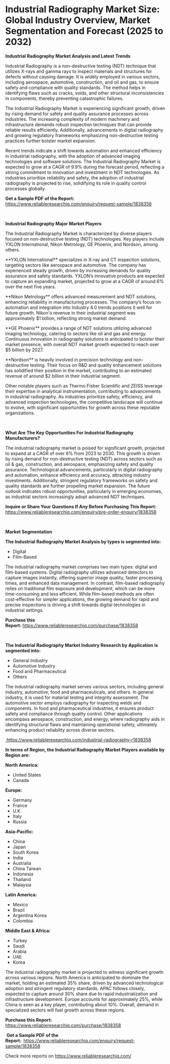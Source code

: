 <p><h1>Industrial Radiography Market Size: Global Industry Overview, Market Segmentation and Forecast (2025 to 2032)</h1></p><p><strong>Industrial Radiography Market Analysis and Latest Trends</strong></p>
<p><p>Industrial Radiography is a non-destructive testing (NDT) technique that utilizes X-rays and gamma rays to inspect materials and structures for defects without causing damage. It is widely employed in various sectors, including aerospace, automotive, construction, and oil and gas, to ensure safety and compliance with quality standards. The method helps in identifying flaws such as cracks, voids, and other structural inconsistencies in components, thereby preventing catastrophic failures.</p><p>The Industrial Radiography Market is experiencing significant growth, driven by rising demand for safety and quality assurance processes across industries. The increasing complexity of modern machinery and infrastructure demands robust inspection techniques that can provide reliable results efficiently. Additionally, advancements in digital radiography and growing regulatory frameworks emphasizing non-destructive testing practices further bolster market expansion.</p><p>Recent trends indicate a shift towards automation and enhanced efficiency in industrial radiography, with the adoption of advanced imaging technologies and software solutions. The Industrial Radiography Market is expected to grow at a CAGR of 9.9% during the forecast period, reflecting a strong commitment to innovation and investment in NDT technologies. As industries prioritize reliability and safety, the adoption of industrial radiography is projected to rise, solidifying its role in quality control processes globally.</p></p>
<p><strong>Get a Sample PDF of the Report:&nbsp;</strong> <a href="https://www.reliableresearchiq.com/enquiry/request-sample/1838358?utm_campaign=2731&utm_medium=2&utm_source=Github&utm_content=ia&utm_term=10042025&utm_id=industrial-radiography">https://www.reliableresearchiq.com/enquiry/request-sample/1838358</a></p>
<p>&nbsp;</p>
<p><strong>Industrial Radiography Major Market Players</strong></p>
<p><p>The Industrial Radiography Market is characterized by diverse players focused on non-destructive testing (NDT) technologies. Key players include YXLON International, Nikon Metrology, GE Phoenix, and Nordson, among others. </p><p>**YXLON International** specializes in X-ray and CT inspection solutions, targeting sectors like aerospace and automotive. The company has experienced steady growth, driven by increasing demands for quality assurance and safety standards. YXLON’s innovative products are expected to capture an expanding market, projected to grow at a CAGR of around 6% over the next five years.</p><p>**Nikon Metrology** offers advanced measurement and NDT solutions, enhancing reliability in manufacturing processes. The company’s focus on automation and integration into Industry 4.0 trends positions it well for future growth. Nikon's revenue in their industrial segment was approximately $1 billion, reflecting strong market demand.</p><p>**GE Phoenix** provides a range of NDT solutions utilizing advanced imaging technology, catering to sectors like oil and gas and energy. Continuous innovation in radiography solutions is anticipated to bolster their market presence, with overall NDT market growth expected to reach over $5 billion by 2027.</p><p>**Nordson** is heavily involved in precision technology and non-destructive testing. Their focus on R&D and quality enhancement solutions has solidified their position in the market, contributing to an estimated revenue of around $2 billion in their industrial segment.</p><p>Other notable players such as Thermo Fisher Scientific and ZEISS leverage their expertise in analytical instrumentation, contributing to advancements in industrial radiography. As industries prioritize safety, efficiency, and advanced inspection technologies, the competitive landscape will continue to evolve, with significant opportunities for growth across these reputable organizations.</p></p>
<p>&nbsp;</p>
<p><strong>What Are The Key Opportunities For Industrial Radiography Manufacturers?</strong></p>
<p><p>The industrial radiography market is poised for significant growth, projected to expand at a CAGR of over 6% from 2023 to 2030. This growth is driven by rising demand for non-destructive testing (NDT) across sectors such as oil & gas, construction, and aerospace, emphasizing safety and quality assurance. Technological advancements, particularly in digital radiography and automation, enhance efficiency and accuracy, attracting industry investments. Additionally, stringent regulatory frameworks on safety and quality standards are further propelling market expansion. The future outlook indicates robust opportunities, particularly in emerging economies, as industrial sectors increasingly adopt advanced NDT techniques.</p></p>
<p><strong>Inquire or Share Your Questions If Any Before Purchasing This Report:</strong> <a href="https://www.reliableresearchiq.com/enquiry/pre-order-enquiry/1838358?utm_campaign=2731&utm_medium=2&utm_source=Github&utm_content=ia&utm_term=10042025&utm_id=industrial-radiography">https://www.reliableresearchiq.com/enquiry/pre-order-enquiry/1838358</a></p>
<p>&nbsp;</p>
<p><strong>Market Segmentation</strong></p>
<p><strong>The Industrial Radiography Market Analysis by types is segmented into:</strong></p>
<p><ul><li>Digital</li><li>Film-Based</li></ul></p>
<p><p>The industrial radiography market comprises two main types: digital and film-based systems. Digital radiography utilizes advanced detectors to capture images instantly, offering superior image quality, faster processing times, and enhanced data management. In contrast, film-based radiography relies on traditional film exposure and development, which can be more time-consuming and less efficient. While film-based methods are often cost-effective for simpler applications, the growing demand for rapid and precise inspections is driving a shift towards digital technologies in industrial settings.</p></p>
<p><strong>Purchase this Report:&nbsp;</strong><a href="https://www.reliableresearchiq.com/purchase/1838358?utm_campaign=2731&utm_medium=2&utm_source=Github&utm_content=ia&utm_term=10042025&utm_id=industrial-radiography">https://www.reliableresearchiq.com/purchase/1838358</a></p>
<p>&nbsp;</p>
<p><strong>The Industrial Radiography Market Industry Research by Application is segmented into:</strong></p>
<p><ul><li>General Industry</li><li>Automotive Industry</li><li>Food and Pharmaceutical</li><li>Others</li></ul></p>
<p><p>The industrial radiography market serves various sectors, including general industry, automotive, food and pharmaceuticals, and others. In general industry, it is used for material testing and integrity assessment. The automotive sector employs radiography for inspecting welds and components. In food and pharmaceutical industries, it ensures product safety and compliance through quality control. Other applications encompass aerospace, construction, and energy, where radiography aids in identifying structural flaws and maintaining operational safety, ultimately enhancing product reliability across diverse sectors.</p></p>
<p><a href="https://www.reliableresearchiq.com/industrial-radiography-r1838358?utm_campaign=2731&utm_medium=2&utm_source=Github&utm_content=ia&utm_term=10042025&utm_id=industrial-radiography">&nbsp;https://www.reliableresearchiq.com/industrial-radiography-r1838358</a></p>
<p><strong>In terms of Region, the Industrial Radiography Market Players available by Region are:</strong></p>
<p>
    <p> <strong> North America: </strong>
        <ul>
            <li>United States</li>
            <li>Canada</li>
        </ul>
        </p> 
    <p> <strong> Europe: </strong>
        <ul>
            <li>Germany</li>
            <li>France</li>
            <li>U.K.</li>
            <li>Italy</li>
            <li>Russia</li>
        </ul>
        </p> 
    <p> <strong> Asia-Pacific: </strong>
        <ul>
            <li>China</li>
            <li>Japan</li>
            <li>South Korea</li>
            <li>India</li>
            <li>Australia</li>
            <li>China Taiwan</li>
            <li>Indonesia</li>
            <li>Thailand</li>
            <li>Malaysia</li>
        </ul>
        </p> 
    <p> <strong> Latin America: </strong>
        <ul>
            <li>Mexico</li>
            <li>Brazil</li>
            <li>Argentina Korea</li>
            <li>Colombia</li>
        </ul>
        </p> 
    <p> <strong> Middle East & Africa: </strong>
        <ul>
            <li>Turkey</li>
            <li>Saudi</li>
            <li>Arabia</li>
            <li>UAE</li>
            <li>Korea</li>
        </ul>
    </p>
    </p>
<p><p>The industrial radiography market is projected to witness significant growth across various regions. North America is anticipated to dominate the market, holding an estimated 35% share, driven by advanced technological adoption and stringent regulatory standards. APAC follows closely, expected to capture around 30% share due to rapid industrialization and infrastructure development. Europe accounts for approximately 25%, while China is seen as a key player, contributing about 10%. Overall, demand in specialized sectors will fuel growth across these regions.</p></p>
<p><strong>Purchase this Report: </strong><a href="https://www.reliableresearchiq.com/purchase/1838358?utm_campaign=2731&utm_medium=2&utm_source=Github&utm_content=ia&utm_term=10042025&utm_id=industrial-radiography">https://www.reliableresearchiq.com/purchase/1838358</a></p>
<p>&nbsp;<strong>Get a Sample PDF of the Report:&nbsp;&nbsp;</strong><a href="https://www.reliableresearchiq.com/enquiry/request-sample/1838358?utm_campaign=2731&utm_medium=2&utm_source=Github&utm_content=ia&utm_term=10042025&utm_id=industrial-radiography">https://www.reliableresearchiq.com/enquiry/request-sample/1838358</a></p>
<p><strong></strong></p>
<p>Check more reports on <a href="https://www.reliableresearchiq.com/?utm_campaign=2731&utm_medium=2&utm_source=Github&utm_content=ia&utm_term=10042025&utm_id=industrial-radiography">https://www.reliableresearchiq.com/</a></p>